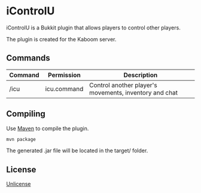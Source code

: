 # iControlU

iControlU is a Bukkit plugin that allows players to control other players.

The plugin is created for the Kaboom server.

## Commands

| Command | Permission | Description |
| ------- | ---------- | ----------- |
|/icu | icu.command | Control another player's movements, inventory and chat|

## Compiling

Use [Maven](https://maven.apache.org/) to compile the plugin.
```bash
mvn package
```
The generated .jar file will be located in the target/ folder.

## License
[Unlicense](https://unlicense.org/)
